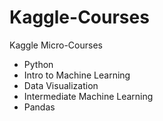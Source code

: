 # Kaggle-Courses

Kaggle Micro-Courses

* Python
* Intro to Machine Learning
* Data Visualization
* Intermediate Machine Learning
* Pandas
